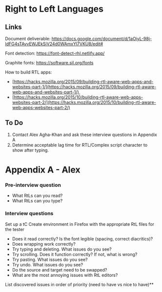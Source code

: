 # Right to Left Languages

## Links

Document deliverable:
https://docs.google.com/document/d/1aOiyL-98j-ldFG4sTAvvEWJEkSiV24d0WAmxYl7VKU8/edit#

Font detection: https://font-detect-rhl.netlify.app/

Graphite fonts: https://software.sil.org/fonts

How to build RTL apps:
- [https://hacks.mozilla.org/2015/09/building-rtl-aware-web-apps-and-websites-part-1/](https://hacks.mozilla.org/2015/09/building-rtl-aware-web-apps-and-websites-part-1/) 
- [https://hacks.mozilla.org/2015/10/building-rtl-aware-web-apps-websites-part-2/](https://hacks.mozilla.org/2015/10/building-rtl-aware-web-apps-websites-part-2/)

## To Do

1. Contact Alex Agha-Khan and ask these interview questions in Appendix A
2. Determine acceptable lag time for RTL/Complex script character to show after typing.



# Appendix A - Alex

### Pre-interview question

-   What RtLs can you read?
-   What RtLs can you type?
    

### Interview questions

Set up a tC Create environment in Firefox with the appropriate RtL files for the tester

-   Does it read correctly? Is the font legible (spacing, correct diacritics)?
-   Does wrapping work correctly?
-   Try typing and deleting. What issues do you see?
-   Try scrolling. Does it function correctly? If not, what is wrong?
-   Try pasting. What issues do you see?
-   Try undo. What issues do you see? 
-   Do the source and target need to be swapped?
-   What are the most annoying issues with RtL editors?
    

List discovered issues in order of priority (need to have vs nice to have)**